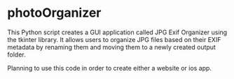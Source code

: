 # photoOrganizer
This Python script creates a GUI application called JPG Exif Organizer using the tkinter library. It allows users to organize JPG files based on their EXIF metadata by renaming them and moving them to a newly created output folder.

Planning to use this code in order to create either a website or ios app. 
